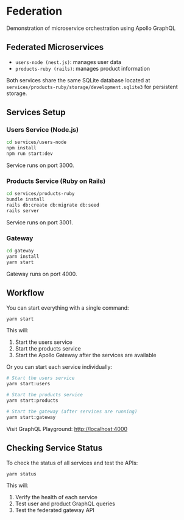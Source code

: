 # Federation

Demonstration of microservice orchestration using Apollo GraphQL

## Federated Microservices

- `users-node (nest.js)`: manages user data
- `products-ruby (rails)`: manages product information

Both services share the same SQLite database located at `services/products-ruby/storage/development.sqlite3` for persistent storage.

## Services Setup

### Users Service (Node.js)

```bash
cd services/users-node
npm install
npm run start:dev
```

Service runs on port 3000.

### Products Service (Ruby on Rails)

```bash
cd services/products-ruby
bundle install
rails db:create db:migrate db:seed
rails server
```

Service runs on port 3001.

### Gateway

```bash
cd gateway
yarn install
yarn start
```

Gateway runs on port 4000.

## Workflow

You can start everything with a single command:

```bash
yarn start
```

This will:

1. Start the users service
2. Start the products service
3. Start the Apollo Gateway after the services are available

Or you can start each service individually:

```bash
# Start the users service
yarn start:users

# Start the products service
yarn start:products

# Start the gateway (after services are running)
yarn start:gateway
```

Visit GraphQL Playground: [http://localhost:4000](http://localhost:4000/)

## Checking Service Status

To check the status of all services and test the APIs:

```bash
yarn status
```

This will:

1. Verify the health of each service
2. Test user and product GraphQL queries
3. Test the federated gateway API
